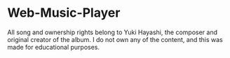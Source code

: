 # Web-Music-Player
All song and ownership rights belong to Yuki Hayashi, the composer and original creator of the album. I do not own any of the content, and this was made for educational purposes.
